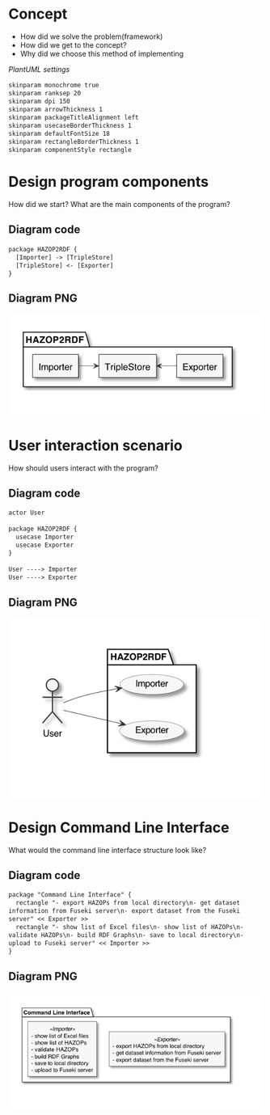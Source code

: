 # Concept

* How did we solve the problem(framework)
* How did we get to the concept?
* Why did we choose this method of implementing


_PlantUML settings_

```plantuml
skinparam monochrome true
skinparam ranksep 20
skinparam dpi 150
skinparam arrowThickness 1
skinparam packageTitleAlignment left
skinparam usecaseBorderThickness 1
skinparam defaultFontSize 18
skinparam rectangleBorderThickness 1
skinparam componentStyle rectangle
```


# Design program components

How did we start?
What are the main components of the program?

## Diagram code

```plantuml
package HAZOP2RDF {
  [Importer] -> [TripleStore]
  [TripleStore] <- [Exporter]
}
```

## Diagram PNG

![](images/program_components.png)


# User interaction scenario

How should users interact with the program?

## Diagram code

```plantuml
actor User

package HAZOP2RDF {
  usecase Importer
  usecase Exporter
}

User ----> Importer
User ----> Exporter
```

## Diagram PNG

![](images/user_interaction.png)


# Design Command Line Interface

What would the command line interface structure look like?

## Diagram code

```plantuml
package "Command Line Interface" {
  rectangle "- export HAZOPs from local directory\n- get dataset information from Fuseki server\n- export dataset from the Fuseki server" << Exporter >>
  rectangle "- show list of Excel files\n- show list of HAZOPs\n- validate HAZOPs\n- build RDF Graphs\n- save to local directory\n- upload to Fuseki server" << Importer >>
}
```

## Diagram PNG

![](images/cli_design.png)
